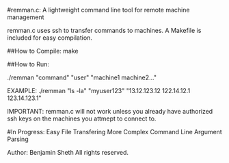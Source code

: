 #remman.c: A lightweight command line tool for remote machine management

remman.c uses ssh to transfer commands to machines. A Makefile is included for easy compilation.

##How to Compile:
make

##How to Run:

./remman "command" "user" "machine1 machine2..."

EXAMPLE:
./remman "ls -la" "myuser123" "13.12.123.12 122.14.12.1 123.14.123.1"


IMPORTANT: remman.c will not work unless you already have authorized ssh keys on the machines you
attmept to connect to. 

#In Progress:
Easy File Transfering
More Complex Command Line Argument Parsing

Author: Benjamin Sheth
All rights reserved.
